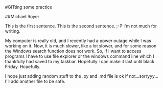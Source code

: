 #GITting some practice

##Michael Royer

This is the first sentence. This is the second sentence. ;-P I'm not much for writing.

My computer is really old, and I recently had a power outage while I was working on it.
Now, it is much slower, like a lot slower, and for some reason the Windows search function 
does not work. So, if I want to access programs I have to use file explorer or the windows 
command line which I thankfully had saved to my taskbar. Hopefully I can make it last 
until black Friday. Hopefully.

I hope just adding random stuff to the .py and .md file is ok if not...sorryyy... 
I'll add another file to be safe.